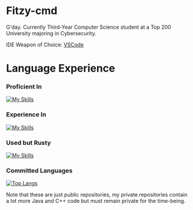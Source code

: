 # Fitzy-cmd
G'day. Currently Third-Year Computer Science student at a Top 200 University majoring in Cybersecurity.

IDE Weapon of Choice: [VSCode](https://code.visualstudio.com/)

# Language Experience
### Proficient In
[![My Skills](https://skillicons.dev/icons?i=py,github,java,arduino)](https://skillicons.dev)

### Experience In
[![My Skills](https://skillicons.dev/icons?i=qt,md,js,html,css,figma)](https://skillicons.dev)

### Used but Rusty
[![My Skills](https://skillicons.dev/icons?i=netlify,cs,cpp)](https://skillicons.dev)

### Committed Languages
[![Top Langs](https://github-readme-stats.vercel.app/api/top-langs/?username=Fitzy-cmd&layout=donut-vertical&theme=dark)](https://github.com/anuraghazra/github-readme-stats)

Note that these are just public repositories, my private repositories contain a lot more Java and C++ code but must remain private for the time-being.
